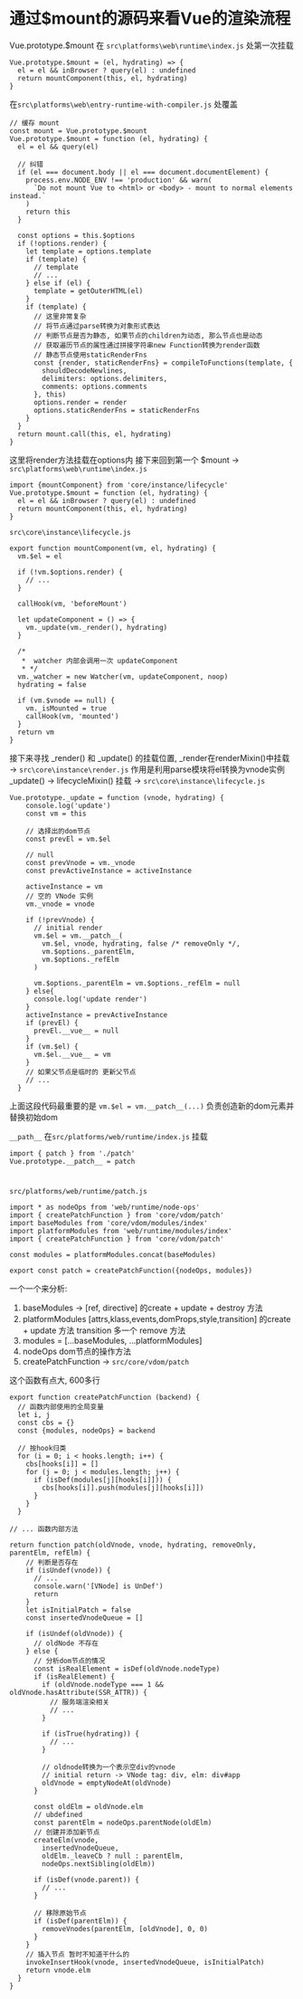 # 通过$mount的源码来看Vue的渲染流程

Vue.prototype.$mount 在 ```src\platforms\web\runtime\index.js``` 处第一次挂载

	Vue.prototype.$mount = (el, hydrating) => {
	  el = el && inBrowser ? query(el) : undefined
	  return mountComponent(this, el, hydrating)
	}

在```src\platforms\web\entry-runtime-with-compiler.js``` 处覆盖

	// 缓存 mount
	const mount = Vue.prototype.$mount
	Vue.prototype.$mount = function (el, hydrating) {
	  el = el && query(el)

	  // 纠错
	  if (el === document.body || el === document.documentElement) {
	    process.env.NODE_ENV !== 'production' && warn(
	      `Do not mount Vue to <html> or <body> - mount to normal elements instead.`
	    )
	    return this
	  }

	  const options = this.$options
	  if (!options.render) {
	    let template = options.template
	    if (template) {
	      // template
	      // ...
	    } else if (el) {
	      template = getOuterHTML(el)
	    }
	    if (template) {
	      // 这里非常复杂
	      // 将节点通过parse转换为对象形式表达
	      // 判断节点是否为静态, 如果节点的children为动态, 那么节点也是动态
	      // 获取遍历节点的属性通过拼接字符串new Function转换为render函数
	      // 静态节点使用staticRenderFns
	      const {render, staticRenderFns} = compileToFunctions(template, {
	        shouldDecodeNewlines,
	        delimiters: options.delimiters,
	        comments: options.comments
	      }, this)
	      options.render = render
	      options.staticRenderFns = staticRenderFns
	    }
	  }
	  return mount.call(this, el, hydrating)
	}

这里将render方法挂载在options内
接下来回到第一个 $mount -> ```src\platforms\web\runtime\index.js```


	import {mountComponent} from 'core/instance/lifecycle'
	Vue.prototype.$mount = function (el, hydrating) {
	  el = el && inBrowser ? query(el) : undefined
	  return mountComponent(this, el, hydrating)
	}

 ```src\core\instance\lifecycle.js```

	export function mountComponent(vm, el, hydrating) {
	  vm.$el = el

	  if (!vm.$options.render) {
	    // ...
	  }

	  callHook(vm, 'beforeMount')

	  let updateComponent = () => {
	    vm._update(vm._render(), hydrating)
	  }

	  /*
	   *  watcher 内部会调用一次 updateComponent
	   * */
	  vm._watcher = new Watcher(vm, updateComponent, noop)
	  hydrating = false

	  if (vm.$vnode == null) {
	    vm._isMounted = true
	    callHook(vm, 'mounted')
	  }
	  return vm
	}


接下来寻找 _render() 和 _update() 的挂载位置, _render在renderMixin()中挂载 -> ```src\core\instance\render.js``` 作用是利用parse模块将el转换为vnode实例
_update() -> lifecycleMixin() 挂载 -> ```src\core\instance\lifecycle.js```

	Vue.prototype._update = function (vnode, hydrating) {
	    console.log('update')
	    const vm = this

	    // 选择出的dom节点
	    const prevEl = vm.$el

	    // null
	    const prevVnode = vm._vnode
	    const prevActiveInstance = activeInstance

	    activeInstance = vm
	    // 空的 VNode 实例
	    vm._vnode = vnode

	    if (!prevVnode) {
	      // initial render
	      vm.$el = vm.__patch__(
	        vm.$el, vnode, hydrating, false /* removeOnly */,
	        vm.$options._parentElm,
	        vm.$options._refElm
	      )

	      vm.$options._parentElm = vm.$options._refElm = null
	    } else{
	      console.log('update render')
	    }
	    activeInstance = prevActiveInstance
	    if (prevEl) {
	      prevEl.__vue__ = null
	    }
	    if (vm.$el) {
	      vm.$el.__vue__ = vm
	    }
	    // 如果父节点是临时的 更新父节点
	    // ...
	  }

上面这段代码最重要的是 ```vm.$el = vm.__patch__(...)``` 负责创造新的dom元素并替换初始dom

```__path__``` 在```src/platforms/web/runtime/index.js``` 挂载

	import { patch } from './patch'
	Vue.prototype.__patch__ = patch
#


```src/platforms/web/runtime/patch.js```

	import * as nodeOps from 'web/runtime/node-ops'
	import { createPatchFunction } from 'core/vdom/patch'
	import baseModules from 'core/vdom/modules/index'
	import platformModules from 'web/runtime/modules/index'
	import { createPatchFunction } from 'core/vdom/patch'

	const modules = platformModules.concat(baseModules)

	export const patch = createPatchFunction({nodeOps, modules})

一个一个来分析:

1. baseModules -> [ref, directive] 的create + update + destroy 方法
2. platformModules [attrs,klass,events,domProps,style,transition] 的create + update 方法 transition 多一个 remove 方法
3. modules = [...baseModules, ...platformModules]
4. nodeOps dom节点的操作方法
5. createPatchFunction -> ```src/core/vdom/patch```

这个函数有点大, 600多行

	export function createPatchFunction (backend) {
	  // 函数内部使用的全局变量
	  let i, j
	  const cbs = {}
	  const {modules, nodeOps} = backend

	  // 按hook归类
	  for (i = 0; i < hooks.length; i++) {
	    cbs[hooks[i]] = []
	    for (j = 0; j < modules.length; j++) {
	      if (isDef(modules[j][hooks[i]])) {
	        cbs[hooks[i]].push(modules[j][hooks[i]])
	      }
	    }
	  }

	// ... 函数内部方法

	return function patch(oldVnode, vnode, hydrating, removeOnly, parentElm, refElm) {
		// 判断是否存在
	    if (isUndef(vnode)) {
	      // ...
	      console.warn('[VNode] is UnDef')
	      return
	    }
	    let isInitialPatch = false
	    const insertedVnodeQueue = []

	    if (isUndef(oldVnode)) {
	      // oldNode 不存在
	    } else {
	      // 分析dom节点的情况
	      const isRealElement = isDef(oldVnode.nodeType)
	      if (isRealElement) {
	        if (oldVnode.nodeType === 1 && oldVnode.hasAttribute(SSR_ATTR)) {
	          // 服务端渲染相关
	          // ...
	        }

	        if (isTrue(hydrating)) {
	          // ...
	        }

			// oldnode转换为一个表示空div的vnode
	        // initial return -> VNode tag: div, elm: div#app
	        oldVnode = emptyNodeAt(oldVnode)
	      }

	      const oldElm = oldVnode.elm
	      // ubdefined
	      const parentElm = nodeOps.parentNode(oldElm)
	      // 创建并添加新节点
	      createElm(vnode,
	        insertedVnodeQueue,
	        oldElm._leaveCb ? null : parentElm,
	        nodeOps.nextSibling(oldElm))

	      if (isDef(vnode.parent)) {
	        // ...
	      }

		  // 移除原始节点
	      if (isDef(parentElm)) {
	        removeVnodes(parentElm, [oldVnode], 0, 0)
	      }
	    }
	    // 插入节点 暂时不知道干什么的
	    invokeInsertHook(vnode, insertedVnodeQueue, isInitialPatch)
	    return vnode.elm
	  }
	}
